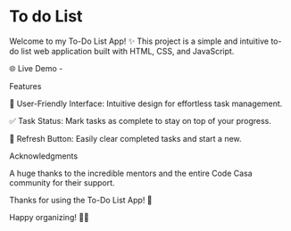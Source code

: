 
# To do List

Welcome to my To-Do List App! ✨ This project is a simple and intuitive to-do list web application built with HTML, CSS, and JavaScript.

🌐 Live Demo -

Features

🔗 User-Friendly Interface: Intuitive design for effortless task management.

✅ Task Status: Mark tasks as complete to stay on top of your progress.

🔄 Refresh Button: Easily clear completed tasks and start a new.

Acknowledgments

A huge thanks to the incredible mentors and the entire Code Casa community for their support.

Thanks for using the To-Do List App! 🙌

Happy organizing! 🚀📅

